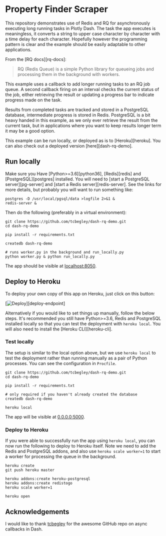 # Property Finder Scraper

This repository demonstrates use of Redis and RQ for asynchronously executing
long running tasks in Plotly Dash. The task the app executes is meaningless, it
converts a string to upper case character by character with a time delay for
each character. Hopefully however the programming pattern is clear and the
example should be easily adaptable to other applications.

From the [RQ docs][rq-docs]:

> RQ (Redis Queue) is a simple Python library for queueing jobs and processing
> them in the background with workers.

This example uses a callback to add longer running tasks to an RQ job queue. A
second callback firing on an interval checks the current status of the job,
either retrieving the result or updating a progress bar to indicate progress
made on the task.

Results from completed tasks are tracked and stored in a PostgreSQL database,
intermediate progress is stored in Redis. PostgreSQL is a bit heavy handed in
this example, as we only ever retrieve the result from the current task, but in
applications where you want to keep results longer term it may be a good
option.

This example can be run locally, or deployed as is to [Heroku][heroku]. You can
also check out a deployed version [here][dash-rq-demo].

## Run locally

Make sure you Have [Python>=3.6][python36], [Redis][redis] and
[PostgreSQL][postgres] installed. You will need to
[start a PostgreSQL server][pg-server] and
[start a Redis server][redis-server]. See the links for more details, but
probably you will want to run something like:

```
postgres -D /usr/local/pgsql/data >logfile 2>&1 &
redis-server &
```

Then do the following (preferably in a virtual environment):

```
git clone https://github.com/tcbegley/dash-rq-demo.git
cd dash-rq-demo

pip install -r requirements.txt

createdb dash-rq-demo

# runs worker.py in the background and run_locally.py
python worker.py & python run_locally.py
```

The app should be visible at [localhost:8050](https://127.0.0.1:8050).

## Deploy to Heroku

To deploy your own copy of this app on Heroku, just click on this button:

[![Deploy](https://www.herokucdn.com/deploy/button.svg)][deploy-endpoint]

Alternatively if you would like to set things up manually, follow the below
steps. It's recommended you still have Python>=3.6, Redis and PostgreSQL
installed locally so that you can test the deployment with `heroku local`. You
will also need to install the [Heroku CLI][heroku-cli].

### Test locally

The setup is similar to the local option above, but we use `heroku local` to
test the deployment rather than running manually as a pair of Python processes.
You can see the configuration in `Procfile`.

```
git clone https://github.com/tcbegley/dash-rq-demo.git
cd dash-rq-demo

pip install -r requirements.txt

# only required if you haven't already created the database
createdb dash-rq-demo

heroku local
```

The app will be visible at [0.0.0.0:5000](https://0.0.0.0:5000).

### Deploy to Heroku

If you were able to successfully run the app using `heroku local`, you can now
run the following to deploy to Heroku itself. Note we need to add the Redis and
PostgreSQL addons, and also use `heroku scale worker=1` to start a worker for
processing the queue in the background.

```
heroku create
git push heroku master

heroku addons:create heroku-postgresql
heroku addons:create redistogo
heroku scale worker=1

heroku open
```

## Acknowledgements

I would like to thank [tcbegley](https://github.com/tcbegley) for the awesome GitHub repo on async callbacks in Dash.
